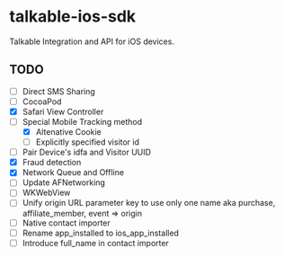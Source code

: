 # talkable-ios-sdk
Talkable Integration and API for iOS devices.

## TODO
- [ ] Direct SMS Sharing
- [ ] CocoaPod
- [X] Safari View Controller
- [ ] Special Mobile Tracking method
  - [X] Altenative Cookie
  - [ ] Explicitly specified visitor id
- [ ] Pair Device's idfa and Visitor UUID 
- [X] Fraud detection
- [X] Network Queue and Offline
- [ ] Update AFNetworking
- [ ] WKWebView
- [ ] Unify origin URL parameter key to use only one name aka purchase, affiliate_member, event => origin
- [ ] Native contact importer
- [ ] Rename app_installed to ios_app_installed
- [ ] Introduce full_name in contact importer
